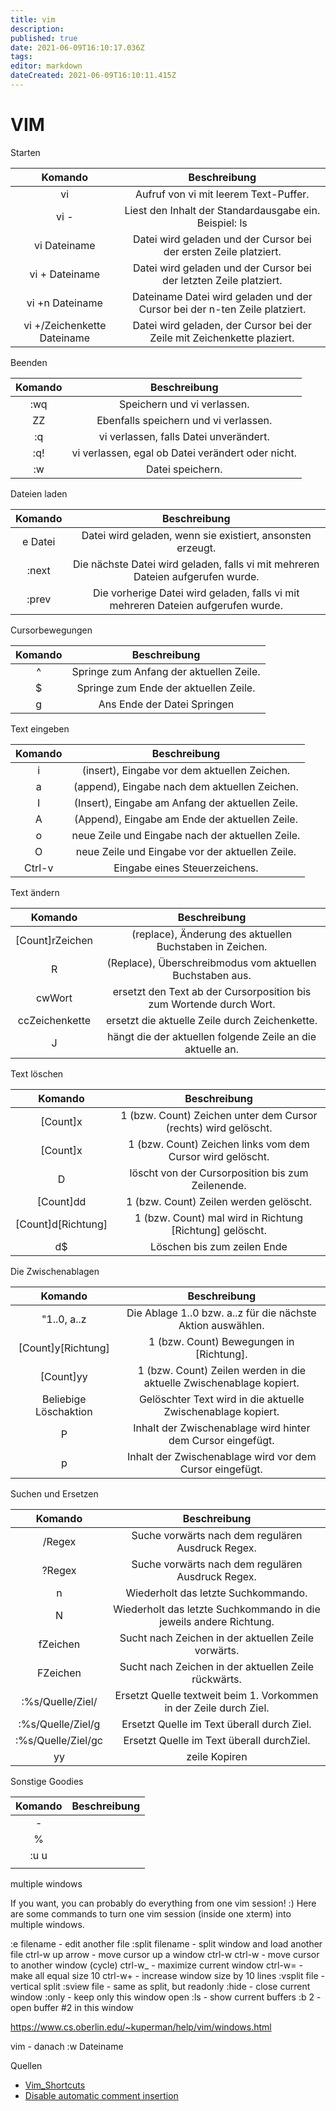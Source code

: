 ```yaml
---
title: vim
description: 
published: true
date: 2021-06-09T16:10:17.036Z
tags: 
editor: markdown
dateCreated: 2021-06-09T16:10:11.415Z
---
```


# VIM  

Starten

|Komando | Beschreibung |
| :---: | :---: |
|vi |Aufruf von vi mit leerem Text-Puffer.|
|vi -|Liest den Inhalt der Standardausgabe ein. Beispiel: ls | vi -|
|vi Dateiname | Datei wird geladen und der Cursor bei der ersten Zeile platziert.|
|vi + Dateiname | Datei wird geladen und der Cursor bei der letzten Zeile platziert.|
|vi +n Dateiname | Dateiname Datei wird geladen und der Cursor bei der n-ten Zeile platziert.|
|vi +/Zeichenkette Dateiname | Datei wird geladen, der Cursor bei der Zeile mit Zeichenkette plaziert.|

 Beenden

|Komando | Beschreibung |
| :---: | :---: |
|:wq |Speichern und vi verlassen.|
|ZZ |Ebenfalls speichern und vi verlassen.|
|:q |vi verlassen, falls Datei unverändert.|
|:q! |vi verlassen, egal ob Datei verändert oder nicht.|
|:w |Datei speichern.|

Dateien laden

|Komando | Beschreibung |
| :---: | :---: |
|e Datei |Datei wird geladen, wenn sie existiert, ansonsten erzeugt.|
|:next | Die nächste Datei wird geladen, falls vi mit mehreren Dateien aufgerufen wurde.|
|:prev |Die vorherige Datei wird geladen, falls vi mit mehreren Dateien aufgerufen wurde.|

Cursorbewegungen

|Komando | Beschreibung |
| :---: | :---: |
|^|Springe zum Anfang der aktuellen Zeile.|
|$|Springe zum Ende der aktuellen Zeile.|
|g|Ans Ende der Datei Springen|

Text eingeben

|Komando | Beschreibung |
| :---: | :---: |
|i|(insert), Eingabe vor dem aktuellen Zeichen.|
|a|(append), Eingabe nach dem aktuellen Zeichen.|
|I|(Insert), Eingabe am Anfang der aktuellen Zeile.|
|A|(Append), Eingabe am Ende der aktuellen Zeile.|
|o|neue Zeile und Eingabe nach der aktuellen Zeile.|
|O|neue Zeile und Eingabe vor der aktuellen Zeile.|
|Ctrl-v|Eingabe eines Steuerzeichens.|

 Text ändern

|Komando | Beschreibung |
| :---: | :---: |
|[Count]rZeichen|(replace), Änderung des aktuellen Buchstaben in Zeichen.|
|R|(Replace), Überschreibmodus vom aktuellen Buchstaben aus.|
|cwWort|ersetzt den Text ab der Cursorposition bis zum Wortende durch Wort.|
|ccZeichenkette|ersetzt die aktuelle Zeile durch Zeichenkette.|
|J|hängt die der aktuellen folgende Zeile an die aktuelle an.|

Text löschen

|Komando | Beschreibung |
| :---: | :---: |
|[Count]x|1 (bzw. Count) Zeichen unter dem Cursor (rechts) wird gelöscht.|
|[Count]x|1 (bzw. Count) Zeichen links vom dem Cursor wird gelöscht.|
|D|löscht von der Cursorposition bis zum Zeilenende.|
|[Count]dd|1 (bzw. Count) Zeilen werden gelöscht.|
|[Count]d[Richtung]|1 (bzw. Count) mal wird in Richtung [Richtung] gelöscht.|
|d$|Löschen bis zum zeilen Ende|

Die Zwischenablagen

|Komando | Beschreibung |
| :---: | :---: |
|"1..0, a..z|Die Ablage 1..0 bzw. a..z für die nächste Aktion auswählen.|
|[Count]y[Richtung]|1 (bzw. Count) Bewegungen in [Richtung].|
|[Count]yy|1 (bzw. Count) Zeilen werden in die aktuelle Zwischenablage kopiert. |
|Beliebige Löschaktion|Gelöschter Text wird in die aktuelle Zwischenablage kopiert.|
|P|Inhalt der Zwischenablage wird hinter dem Cursor eingefügt.|
|p|Inhalt der Zwischenablage wird vor dem Cursor eingefügt.|

Suchen und Ersetzen

|Komando | Beschreibung |
| :---: | :---: |
|/Regex|Suche vorwärts nach dem regulären Ausdruck Regex.|
|?Regex|Suche vorwärts nach dem regulären Ausdruck Regex.|
|n|Wiederholt das letzte Suchkommando.|
|N|Wiederholt das letzte Suchkommando in die jeweils andere Richtung.|
|fZeichen|Sucht nach Zeichen in der aktuellen Zeile vorwärts.|
|FZeichen|Sucht nach Zeichen in der aktuellen Zeile rückwärts.|
|:%s/Quelle/Ziel/|Ersetzt Quelle textweit beim 1. Vorkommen in der Zeile durch Ziel.|
|:%s/Quelle/Ziel/g|Ersetzt Quelle im Text überall durch Ziel.|
|:%s/Quelle/Ziel/gc|Ersetzt Quelle im Text überall durchZiel.|
|yy|zeile Kopiren|

 Sonstige Goodies

|Komando | Beschreibung |
| :---: | :---: |
|-||
|%||
|:u u||
|||

multiple windows

If you want, you can probably do everything from one vim session! :) Here are some commands to turn one vim session (inside one xterm) into multiple windows.

 :e filename      - edit another file
 :split filename  - split window and load another file
 ctrl-w up arrow  - move cursor up a window
 ctrl-w ctrl-w    - move cursor to another window (cycle)
 ctrl-w_          - maximize current window
 ctrl-w=          - make all equal size
 10 ctrl-w+       - increase window size by 10 lines
 :vsplit file     - vertical split
 :sview file      - same as split, but readonly
 :hide            - close current window
 :only            - keep only this window open
 :ls              - show current buffers
 :b 2             - open buffer #2 in this window

https://www.cs.oberlin.edu/~kuperman/help/vim/windows.html

vim - danach :w Dateiname

Quellen

* [Vim_Shortcuts](https://shortcutworld.com/Vim/linux/Vim_Shortcuts)
* [Disable automatic comment insertion](https://vim.fandom.com/wiki/Disable_automatic_comment_insertion)

